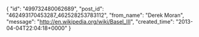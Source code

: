  {
   "id": "499732480062689",
   "post_id": "462493170453287_462528253783112",
   "from_name": "Derek Moran",
   "message": "http://en.wikipedia.org/wiki/Basel_III",
   "created_time": "2013-04-04T22:04:18+0000"
 }

